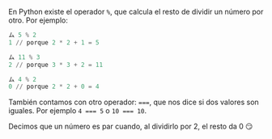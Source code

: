 En Python existe el operador `%`, que calcula el resto de dividir un número por otro. Por ejemplo:


```python
ム 5 % 2
1 // porque 2 * 2 + 1 = 5

ム 11 % 3
2 // porque 3 * 3 + 2 = 11

ム 4 % 2
0 // porque 2 * 2 + 0 = 4
```

También contamos con otro operador: `===`, que nos dice si dos valores son iguales. Por ejemplo `4 === 5` o `10 === 10`.

Decimos que un número es par cuando, al dividirlo por 2, el resto da 0 :smirk:
